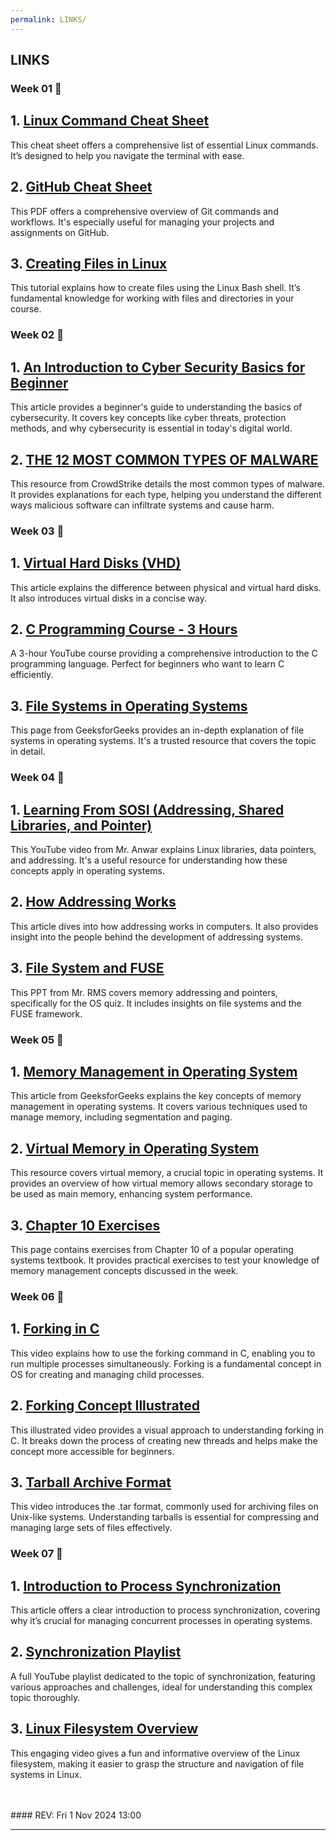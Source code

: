 ```yaml
---
permalink: LINKS/
---
```


## LINKS

### Week 01 🚩
<div class="link-card">
  <h2>1. <a href="https://phoenixnap.com/kb/linux-commands-cheat-sheet">Linux Command Cheat Sheet</a></h2>
  <p>This cheat sheet offers a comprehensive list of essential Linux commands. It’s designed to help you navigate the terminal with ease.</p>
</div>

<div class="link-card">
  <h2>2. <a href="https://training.github.com/downloads/github-git-cheat-sheet.pdf">GitHub Cheat Sheet</a></h2>
  <p>This PDF offers a comprehensive overview of Git commands and workflows. It's especially useful for managing your projects and assignments on GitHub.</p>
</div>

<div class="link-card">
  <h2>3. <a href="https://www.cyberciti.biz/faq/create-a-file-in-linux-using-the-bash-shell-terminal/">Creating Files in Linux</a></h2>
  <p>This tutorial explains how to create files using the Linux Bash shell. It’s fundamental knowledge for working with files and directories in your course.</p>
</div>

### Week 02 🚩
<div class="link-card">
  <h2>1. <a href="https://geekflare.com/understanding-cybersecurity/">An Introduction to Cyber Security Basics for Beginner</a></h2>
  <p>This article provides a beginner's guide to understanding the basics of cybersecurity. It covers key concepts like cyber threats, protection methods, and why cybersecurity is essential in today's digital world.</p>
</div>

<div class="link-card">
  <h2>2. <a href="https://www.crowdstrike.com/cybersecurity-101/malware/types-of-malware/">THE 12 MOST COMMON TYPES OF MALWARE</a></h2>
  <p>This resource from CrowdStrike details the most common types of malware. It provides explanations for each type, helping you understand the different ways malicious software can infiltrate systems and cause harm.</p>
</div>

### Week 03 🚩
<div class="link-card">
  <h2>1. <a href="https://www.techtarget.com/searchvirtualdesktop/definition/virtual-hard-disk-VHD">Virtual Hard Disks (VHD)</a></h2>
  <p>This article explains the difference between physical and virtual hard disks. It also introduces virtual disks in a concise way.</p>
</div>

<div class="link-card">
  <h2>2. <a href="https://www.youtube.com/watch?v=KJgsSFOSQv0">C Programming Course - 3 Hours</a></h2>
  <p>A 3-hour YouTube course providing a comprehensive introduction to the C programming language. Perfect for beginners who want to learn C efficiently.</p>
</div>

<div class="link-card">
  <h2>3. <a href="https://www.geeksforgeeks.org/file-systems-in-operating-system/">File Systems in Operating Systems</a></h2>
  <p>This page from GeeksforGeeks provides an in-depth explanation of file systems in operating systems. It's a trusted resource that covers the topic in detail.</p>
</div>

### Week 04 🚩
<div class="link-card">
  <h2>1. <a href="https://www.youtube.com/watch?v=uFj7mKNq1t0">Learning From SOSI (Addressing, Shared Libraries, and Pointer)</a></h2>
  <p>This YouTube video from Mr. Anwar explains Linux libraries, data pointers, and addressing. It's a useful resource for understanding how these concepts apply in operating systems.</p>
</div>

<div class="link-card">
  <h2>2. <a href="https://computer.howstuffworks.com/c23.htm">How Addressing Works</a></h2>
  <p>This article dives into how addressing works in computers. It also provides insight into the people behind the development of addressing systems.</p>
</div>

<div class="link-card">
  <h2>3. <a href="https://os.vlsm.org/Slides/os04.pdf">File System and FUSE</a></h2>
  <p>This PPT from Mr. RMS covers memory addressing and pointers, specifically for the OS quiz. It includes insights on file systems and the FUSE framework.</p>
</div>

### Week 05 🚩
<div class="link-card">
  <h2>1. <a href="https://www.geeksforgeeks.org/memory-management-in-operating-system/">Memory Management in Operating System</a></h2>
  <p>This article from GeeksforGeeks explains the key concepts of memory management in operating systems. It covers various techniques used to manage memory, including segmentation and paging.</p>
</div>

<div class="link-card">
  <h2>2. <a href="https://www.geeksforgeeks.org/virtual-memory-in-operating-system/">Virtual Memory in Operating System</a></h2>
  <p>This resource covers virtual memory, a crucial topic in operating systems. It provides an overview of how virtual memory allows secondary storage to be used as main memory, enhancing system performance.</p>
</div>

<div class="link-card">
  <h2>3. <a href="https://www.studocu.com/row/document/xian-jiaotong-university/%E6%93%8D%E4%BD%9C%E7%B3%BB%E7%BB%9F/operating-system-concepts-exercise10/24296566">Chapter 10 Exercises</a></h2>
  <p>This page contains exercises from Chapter 10 of a popular operating systems textbook. It provides practical exercises to test your knowledge of memory management concepts discussed in the week.</p>
</div>

### Week 06 🚩
<div class="link-card">
  <h2>1. <a href="https://www.youtube.com/watch?v=cex9XrZCU14">Forking in C</a></h2>
  <p>This video explains how to use the forking command in C, enabling you to run multiple processes simultaneously. Forking is a fundamental concept in OS for creating and managing child processes.</p>
</div>

<div class="link-card">
  <h2>2. <a href="https://www.youtube.com/watch?v=xVSPv-9x3gk">Forking Concept Illustrated</a></h2>
  <p>This illustrated video provides a visual approach to understanding forking in C. It breaks down the process of creating new threads and helps make the concept more accessible for beginners.</p>
</div>

<div class="link-card">
  <h2>3. <a href="https://www.youtube.com/watch?v=xVSPv-9x3gk">Tarball Archive Format</a></h2>
  <p>This video introduces the .tar format, commonly used for archiving files on Unix-like systems. Understanding tarballs is essential for compressing and managing large sets of files effectively.</p>
</div>

### Week 07 🚩
<div class="link-card">
  <h2>1. <a href="https://www.geeksforgeeks.org/introduction-of-process-synchronization/">Introduction to Process Synchronization</a></h2>
  <p>This article offers a clear introduction to process synchronization, covering why it’s crucial for managing concurrent processes in operating systems.</p>
</div>

<div class="link-card">
  <h2>2. <a href="https://www.youtube.com/watch?v=ph2awKa8r5Y&list=PLBlnK6fEyqRjDf_dmCEXgl6XjVKDDj0M2">Synchronization Playlist</a></h2>
  <p>A full YouTube playlist dedicated to the topic of synchronization, featuring various approaches and challenges, ideal for understanding this complex topic thoroughly.</p>
</div>

<div class="link-card">
  <h2>3. <a href="https://www.youtube.com/watch?v=42iQKuQodW4">Linux Filesystem Overview</a></h2>
  <p>This engaging video gives a fun and informative overview of the Linux filesystem, making it easier to grasp the structure and navigation of file systems in Linux.</p>
</div>

<br>
<br>
#### REV: Fri 1 Nov 2024 13:00
<hr>
